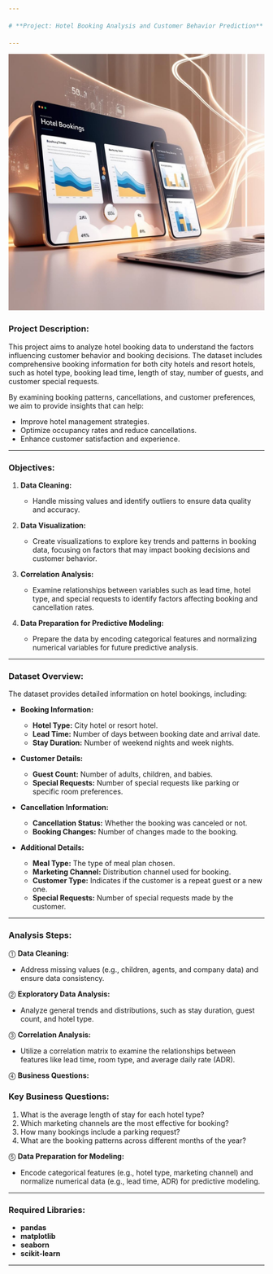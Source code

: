 ```yaml
---

# **Project: Hotel Booking Analysis and Customer Behavior Prediction**

---
```


![Project Overview](https://github.com/RamiAbdullah-Prog/Booking-/blob/main/Project%20Hotel%20Booking%20Analysis%20Image%20.jpg)

### **Project Description:**

This project aims to analyze hotel booking data to understand the factors influencing customer behavior and booking decisions. The dataset includes comprehensive booking information for both city hotels and resort hotels, such as hotel type, booking lead time, length of stay, number of guests, and customer special requests.

By examining booking patterns, cancellations, and customer preferences, we aim to provide insights that can help:

- Improve hotel management strategies.
- Optimize occupancy rates and reduce cancellations.
- Enhance customer satisfaction and experience.

---

### **Objectives:**

1. **Data Cleaning:**
   - Handle missing values and identify outliers to ensure data quality and accuracy.

2. **Data Visualization:**
   - Create visualizations to explore key trends and patterns in booking data, focusing on factors that may impact booking decisions and customer behavior.

3. **Correlation Analysis:**
   - Examine relationships between variables such as lead time, hotel type, and special requests to identify factors affecting booking and cancellation rates.

4. **Data Preparation for Predictive Modeling:**
   - Prepare the data by encoding categorical features and normalizing numerical variables for future predictive analysis.

---

### **Dataset Overview:**

The dataset provides detailed information on hotel bookings, including:

- **Booking Information:**
  - **Hotel Type:** City hotel or resort hotel.
  - **Lead Time:** Number of days between booking date and arrival date.
  - **Stay Duration:** Number of weekend nights and week nights.

- **Customer Details:**
  - **Guest Count:** Number of adults, children, and babies.
  - **Special Requests:** Number of special requests like parking or specific room preferences.

- **Cancellation Information:**
  - **Cancellation Status:** Whether the booking was canceled or not.
  - **Booking Changes:** Number of changes made to the booking.

- **Additional Details:**
  - **Meal Type:** The type of meal plan chosen.
  - **Marketing Channel:** Distribution channel used for booking.
  - **Customer Type:** Indicates if the customer is a repeat guest or a new one.
  - **Special Requests:** Number of special requests made by the customer.

---

### **Analysis Steps:**

⓵ **Data Cleaning:**
   - Address missing values (e.g., children, agents, and company data) and ensure data consistency.

⓶ **Exploratory Data Analysis:**
   - Analyze general trends and distributions, such as stay duration, guest count, and hotel type.

⓷ **Correlation Analysis:**
   - Utilize a correlation matrix to examine the relationships between features like lead time, room type, and average daily rate (ADR).

⓸ **Business Questions:**

   ### **Key Business Questions:**

   1. What is the average length of stay for each hotel type?
   2. Which marketing channels are the most effective for booking?
   3. How many bookings include a parking request?
   4. What are the booking patterns across different months of the year?

⓹ **Data Preparation for Modeling:**
   - Encode categorical features (e.g., hotel type, marketing channel) and normalize numerical data (e.g., lead time, ADR) for predictive modeling.

---

### **Required Libraries:**

- **pandas**
- **matplotlib**
- **seaborn**
- **scikit-learn**

---
